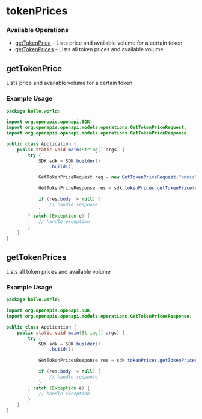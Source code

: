 # tokenPrices

### Available Operations

* [getTokenPrice](#gettokenprice) - Lists price and available volume for a certain token
* [getTokenPrices](#gettokenprices) - Lists all token prices and available volume

## getTokenPrice

Lists price and available volume for a certain token

### Example Usage

```java
package hello.world;

import org.openapis.openapi.SDK;
import org.openapis.openapi.models.operations.GetTokenPriceRequest;
import org.openapis.openapi.models.operations.GetTokenPriceResponse;

public class Application {
    public static void main(String[] args) {
        try {
            SDK sdk = SDK.builder()
                .build();

            GetTokenPriceRequest req = new GetTokenPriceRequest("omnis");            

            GetTokenPriceResponse res = sdk.tokenPrices.getTokenPrice(req);

            if (res.body != null) {
                // handle response
            }
        } catch (Exception e) {
            // handle exception
        }
    }
}
```

## getTokenPrices

Lists all token prices and available volume

### Example Usage

```java
package hello.world;

import org.openapis.openapi.SDK;
import org.openapis.openapi.models.operations.GetTokenPricesResponse;

public class Application {
    public static void main(String[] args) {
        try {
            SDK sdk = SDK.builder()
                .build();

            GetTokenPricesResponse res = sdk.tokenPrices.getTokenPrices();

            if (res.body != null) {
                // handle response
            }
        } catch (Exception e) {
            // handle exception
        }
    }
}
```
